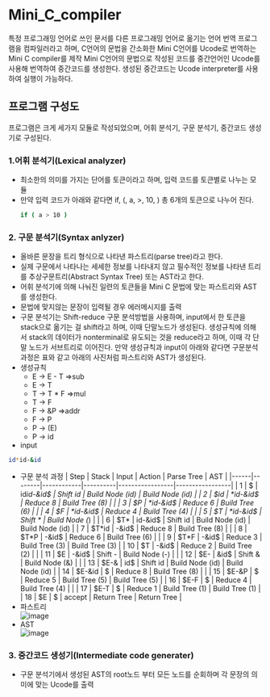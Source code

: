 # Mini_C_compiler
특정 프로그래밍 언어로 쓰인 문서를 다른 프로그래밍 언어로 옮기는 언어 번역 프로그램을 컴파일러라고 하며, C언어의 문법을 간소화한 Mini C언어를 Ucode로 번역하는 Mini C compiler를 제작
Mini C언어의 문법으로 작성된 코드를 중간언어인 Ucode를 사용해 번역하여 중간코드를 생성한다. 생성된 중간코드는 Ucode interpreter를 사용하여 실행이 가능하다.  

## 프로그램 구성도
프로그램은 크게 세가지 모듈로 작성되었으며, 어휘 분석기, 구문 분석기, 중간코드 생성기로 구성된다.
### 1.어휘 분석기(Lexical analyzer)
- 최소한의 의미를 가지는 단어를 토큰이라고 하며, 입력 코드를 토큰별로 나누는 모듈  
- 만약 입력 코드가 아래와 같다면 if, (, a, >, 10, ) 총 6개의 토큰으로 나누어 진다.
  ```sh
  if ( a > 10 )
  ```
### 2. 구문 분석기(Syntax anlyzer)
- 올바른 문장을 트리 형식으로 나타낸 파스트리(parse tree)라고 한다.
- 실제 구문에서 나타나는 세세한 정보를 나타내지 않고 필수적인 정보를 나타낸 트리를 추상구문트리(Abstract Syntax Tree) 또는 AST라고 한다.
- 어휘 분석기에 의해 나눠진 일련의 토큰들을 Mini C 문법에 맞는 파스트리와 AST를 생성한다.
- 문법에 맞지않는 문장이 입력될 경우 에러메시지를 출력
- 구문 분석기는 Shift-reduce 구문 분석방법을 사용하며, input에서 한 토큰을 stack으로 옮기는 걸 shift라고 하며, 이때 단말노드가 생성된다. 생성규칙에 의해서 stack의 데이터가 nonterminal로 유도되는 것을 reduce라고 하며, 이때 각 단말 노드가 서브트리로 이어진다. 만약 생성규칙과 input이 아래와 같다면 구문분석과정은 표와 같고 아래의 사진처럼 파스트리와 AST가 생성된다.
- 생성규칙
  - E -> E - T  =>sub
  - E -> T
  - T -> T * F  =>mul
  - T -> F
  - F -> &P     =>addr
  - F -> P
  - P -> (E)
  - P -> id
- input
```sh
id*id-&id
```
- 구문 분석 과정
| Step | Stack  | Input      | Action   | Parse Tree      | AST             |
|------|--------|------------|----------|-----------------|-----------------|
| 1    | $      | id*id-&id$ | Shift id | Build Node (id) | Build Node (id) |
| 2    | $id    | *id-&id$   | Reduce 8 | Build Tree (8)  |                 |
| 3    | $P     | *id-&id$   | Reduce 6 | Build Tree (6)  |                 |
| 4    | $F     | *id-&id$   | Reduce 4 | Build Tree (4)  |                 |
| 5    | $T     | *id-&id$   | Shift *  | Build Node (*)  |                 |
| 6    | $T*    | id-&id$    | Shift id | Build Node (id) | Build Node (id) |
| 7    | $T*id  | -&id$      | Reduce 8 | Build Tree (8)  |                 |
| 8    | $T*P   | -&id$      | Reduce 6 | Build Tree (6)  |                 |
| 9    | $T*F   | -&id$      | Reduce 3 | Build Tree (3)  | Build Tree (3)  |
| 10   | $T     | -&id$      | Reduce 2 | Build Tree (2)  |                 |
| 11   | $E     | -&id$      | Shift -  | Build Node (-)  |                 |
| 12   | $E-    | &id$       | Shift &  | Build Node (&)  |                 |
| 13   | $E-&   | id$        | Shift id | Build Node (id) | Build Node (id) |
| 14   | $E-&id | $          | Reduce 8 | Build Tree (8)  |                 |
| 15   | $E-&P  | $          | Reduce 5 | Build Tree (5)  | Build Tree (5)  |
| 16   | $E-F   | $          | Reduce 4 | Build Tree (4)  |                 |
| 17   | $E-T   | $          | Reduce 1 | Build Tree (1)  | Build Tree (1)  |
| 18   | $E     | $          | accept   | Return Tree     | Return Tree     |
- 파스트리  
![image](https://user-images.githubusercontent.com/59434021/125738564-fea9a488-47df-4f2f-9b04-a89be407aaa2.png)  
- AST  
![image](https://user-images.githubusercontent.com/59434021/125738690-d156e72c-a3b1-4bff-a8ff-1d981db20965.png)  
### 3. 중간코드 생성기(Intermediate code generater)
- 구문 분석기에서 생성된 AST의 root노드 부터 모든 노드를 순회하며 각 문장의 의미에 맞는 Ucode를 출력
